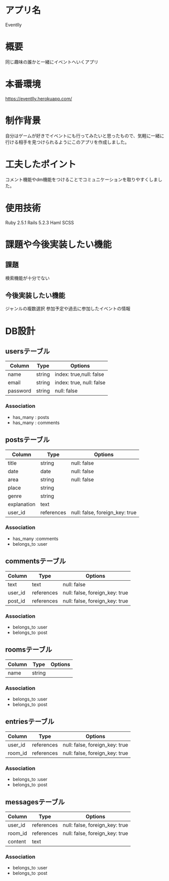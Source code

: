 # アプリ名
Eventlly

# 概要
同じ趣味の誰かと一緒にイベントへいくアプリ

# 本番環境
https://eventlly.herokuapp.com/

# 制作背景
自分はゲームが好きでイベントにも行ってみたいと思ったもので、気軽に一緒に行ける相手を見つけられるようにこのアプリを作成しました。

# 工夫したポイント
コメント機能やdm機能をつけることでコミュニケーションを取りやすくしました。

# 使用技術
Ruby 2.5.1
Rails 5.2.3
Haml
SCSS

# 課題や今後実装したい機能
## 課題
検索機能が十分でない

## 今後実装したい機能
ジャンルの複数選択
参加予定や過去に参加したイベントの情報

# DB設計

## usersテーブル
|Column|Type|Options|
|------|----|-------|
|name|string|index: true,null: false|
|email|string|index: true, null: false|
|password|string|null: false|

### Association
- has_many : posts
- has_many : comments


## postsテーブル
|Column|Type|Options|
|------|----|-------|
|title|string|null: false|
|date|date|null: false|
|area|string|null: false|
|place|string|
|genre|string|
|explanation|text|
|user_id|references|null: false, foreign_key: true|

### Association
- has_many :comments
- belongs_to :user


## commentsテーブル
|Column|Type|Options|
|------|----|-------|
|text|text|null: false|
|user_id|references|null: false, foreign_key: true|
|post_id|references|null: false, foreign_key: true|

### Association
- belongs_to :user
- belongs_to :post


## roomsテーブル
|Column|Type|Options|
|------|----|-------|
|name|string|

### Association
- belongs_to :user
- belongs_to :post


## entriesテーブル
|Column|Type|Options|
|------|----|-------|
|user_id|references|null: false, foreign_key: true|
|room_id|references|null: false, foreign_key: true|

### Association
- belongs_to :user
- belongs_to :post


## messagesテーブル
|Column|Type|Options|
|------|----|-------|
|user_id|references|null: false, foreign_key: true|
|room_id|references|null: false, foreign_key: true|
|content|text|

### Association
- belongs_to :user
- belongs_to :post
